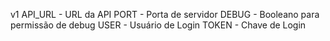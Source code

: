 v1
API_URL - URL da API
PORT - Porta de servidor
DEBUG - Booleano para permissão de debug
USER - Usuário de Login
TOKEN - Chave de Login
